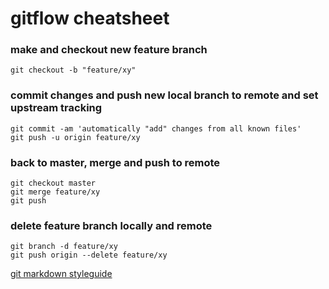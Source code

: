 # gitflow cheatsheet


### make and checkout new feature branch

    git checkout -b "feature/xy"

### commit changes and push new local branch to remote and set upstream tracking

    git commit -am 'automatically "add" changes from all known files'
    git push -u origin feature/xy

### back to master, merge and push to remote

    git checkout master
    git merge feature/xy
    git push

### delete feature branch locally and remote

    git branch -d feature/xy
    git push origin --delete feature/xy

[git markdown styleguide](https://guides.github.com/features/mastering-markdown/#examples)